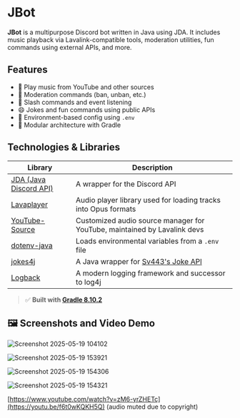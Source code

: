 # JBot

**JBot** is a multipurpose Discord bot written in Java using JDA. It includes music playback via Lavalink-compatible tools, moderation utilities, fun commands using external APIs, and more.

## Features

- 🎵 Play music from YouTube and other sources
- 🔧 Moderation commands (ban, unban, etc.)
- 🤖 Slash commands and event listening
- 😄 Jokes and fun commands using public APIs
- 🔐 Environment-based config using `.env`
- 🧱 Modular architecture with Gradle

## Technologies & Libraries

| Library | Description |
|--------|-------------|
| [JDA (Java Discord API)](https://github.com/DV8FromTheWorld/JDA) | A wrapper for the Discord API |
| [Lavaplayer](https://github.com/sedmelluq/lavaplayer) | Audio player library used for loading tracks into Opus formats |
| [YouTube-Source](https://github.com/lavalink-devs/youtube-source) | Customized audio source manager for YouTube, maintained by Lavalink devs |
| [dotenv-java](https://github.com/cdimascio/dotenv-java) | Loads environmental variables from a `.env` file |
| [jokes4j](https://github.com/IAmNotHax/jokes4j) | A Java wrapper for [Sv443's Joke API](https://jokeapi.dev/) |
| [Logback](https://github.com/qos-ch/logback) | A modern logging framework and successor to log4j |

> ✅ **Built with [Gradle 8.10.2](https://docs.gradle.org/8.10.2/release-notes.html)**

## 🖼️ Screenshots and Video Demo

![Screenshot 2025-05-19 104102](https://github.com/user-attachments/assets/61d7dc6e-95aa-4529-bbed-74a3ffcc555c)

![Screenshot 2025-05-19 153921](https://github.com/user-attachments/assets/8a42e6f7-ea35-4efa-a802-1cd05617d0cb)

![Screenshot 2025-05-19 154306](https://github.com/user-attachments/assets/32fd60f7-9484-43fb-9648-33d65cba246b)

![Screenshot 2025-05-19 154321](https://github.com/user-attachments/assets/0ddc4325-ef64-4d1f-8c57-ffbc50c10666)

[https://www.youtube.com/watch?v=zM6-yrZHETc](https://youtu.be/f6t0wKQKH5Q) (audio muted due to copyright)


